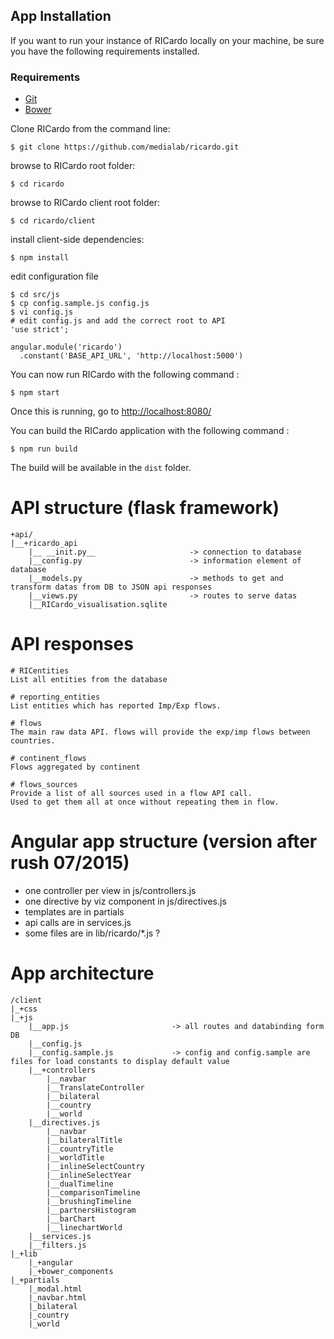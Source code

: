 ## App Installation

If you want to run your instance of RICardo locally on your machine, be sure you have the following requirements installed.

### Requirements

- [Git](http://git-scm.com/book/en/Getting-Started-Installing-Git)
- [Bower](http://bower.io/#installing-bower)

Clone RICardo from the command line:

```
$ git clone https://github.com/medialab/ricardo.git
```

browse to RICardo root folder:

```
$ cd ricardo
```

browse to RICardo client root folder:

```
$ cd ricardo/client
```

install client-side dependencies:

```
$ npm install
```

edit configuration file

```
$ cd src/js
$ cp config.sample.js config.js
$ vi config.js
# edit config.js and add the correct root to API
'use strict';

angular.module('ricardo')
  .constant('BASE_API_URL', 'http://localhost:5000')
```

You can now run RICardo with the following command :

```
$ npm start
```

Once this is running, go to [http://localhost:8080/](http://localhost:8080/)

You can build the RICardo application with the following command :

```
$ npm run build
```

The build will be available in the `dist` folder.

# API structure (flask framework)

```
+api/
|__+ricardo_api
	|__ __init.py__ 					-> connection to database
	|__config.py 						-> information element of database
	|__models.py 						-> methods to get and transform datas from DB to JSON api responses
	|__views.py 						-> routes to serve datas
	|__RICardo_visualisation.sqlite
```

# API responses

```
# RICentities
List all entities from the database

# reporting_entities
List entities which has reported Imp/Exp flows.

# flows
The main raw data API. flows will provide the exp/imp flows between countries.

# continent_flows
Flows aggregated by continent

# flows_sources
Provide a list of all sources used in a flow API call.
Used to get them all at once without repeating them in flow.
```

# Angular app structure (version after rush 07/2015)

- one controller per view in js/controllers.js
- one directive by viz component in js/directives.js
- templates are in partials
- api calls are in services.js
- some files are in lib/ricardo/\*.js ?

# App architecture

```
/client
|_+css
|_+js
	|__app.js 						-> all routes and databinding form DB
	|__config.js
	|__config.sample.js 			-> config and config.sample are files for load constants to display default value
	|__+controllers
		|__navbar
		|__TranslateController
		|__bilateral
		|__country
		|__world
	|__directives.js
		|__navbar
		|__bilateralTitle
		|__countryTitle
		|__worldTitle
		|__inlineSelectCountry
		|__inlineSelectYear
		|__dualTimeline
		|__comparisonTimeline
		|__brushingTimeline
		|__partnersHistogram
		|__barChart
		|__linechartWorld
	|__services.js
	|__filters.js
|_+lib
	|_+angular
	|_+bower_components
|_+partials
	|_modal.html
	|_navbar.html
	|_bilateral
	|_country
	|_world
```
